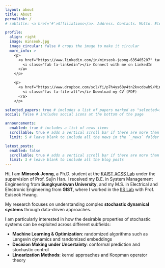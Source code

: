 ```yaml
---
layout: about
title: About
permalink: /
# subtitle: <a href='#'>Affiliations</a>. Address. Contacts. Motto. Etc.

profile:
  align: right
  image: minseok.jpg
  image_circular: false # crops the image to make it circular
  more_info: >
    <p>
      <a href="https://www.linkedin.com/in/minseok-jeong-635405207" target="_blank">
        <i class="fab fa-linkedin"></i> Connect with me on LinkedIn
      </a>
    </p>

    <p>
      <a href="https://www.dropbox.com/scl/fi/p7h4ys60y4tn2kvcdowh9/MinseokCV_20251011.pdf?rlkey=52xwq0k12lnxbciu7pmipmpp7&st=2ywhyo7g&dl=0" target="_blank">
        <i class="fas fa-file-alt"></i> Download my CV (PDF)
      </a>
    </p>

selected_papers: true # includes a list of papers marked as "selected={true}"
social: false # includes social icons at the bottom of the page

announcements:
  enabled: true # includes a list of news items
  scrollable: true # adds a vertical scroll bar if there are more than 3 news items
  limit: 5 # leave blank to include all the news in the `_news` folder

latest_posts:
  enabled: false
  scrollable: true # adds a vertical scroll bar if there are more than 3 new posts items
  limit: 3 # leave blank to include all the blog posts
---
```


Hi, I am **Minseok Jeong**, a Ph.D. student at the [KAIST ACSS Lab](http://acss.kaist.ac.kr/) under the supervision of Prof. Sujin Han. I received my B.E. in System Management Engineering from **Sungkyunkwan University**, and my M.S. in Electrical and Electronic Engineering from **GIST**, where I worked in the [IIS Lab](https://iis.gist.ac.kr/isp/) with Prof. Euiseok Hwang.

My research focuses on understanding complex **stochastic dynamical systems** through data-driven approaches.

I am particularly interested in how the desirable properties of stochastic systems can be exploited across different subfields:
- **Machine Learning & Optimization**: randomized algorithms such as Langevin dynamics and randomized embeddings  
- **Decision Making under Uncertainty**: conformal prediction and stochastic control  
- **Linearization Methods**: kernel approaches and Koopman operator theory
